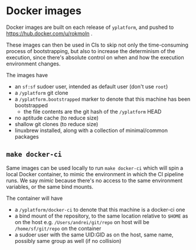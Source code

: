 # Docker images

Docker images are built on each release of `yplatform`,
and pushed to https://hub.docker.com/u/rokmoln .

These images can then be used in CIs to skip not only the time-consuming process of bootstrapping,
but also to increase the determinism of the execution,
since there's absolute control on when and how the execution environment changes.

The images have

* an `sf:sf` sudoer user, intended as default user (don't use `root`)
* a `/yplatform` git clone
* a `/yplatform.bootstrapped` marker to denote that this machine has been bootstrapped
  * the file contents are the git hash of the `/yplatform` HEAD
* no aptitude cache (to reduce size)
* shallow git clones (to reduce size)
* linuxbrew installed, along with a collection of minimal/common packages


## `make docker-ci`

Same images can be used locally to run `make docker-ci`
which will spin a local Docker container, to mimic the environment in which the CI pipeline runs.
We say *mimic* because there's no access to the same environment variables, or the same bind mounts.

The container will have

* a `/yplatform/docker-ci` to denote that this machine is a docker-ci one
* a bind mount of the repository, to the same location relative to `$HOME` as on the host
e.g. `/Users/andrei/git/repo` on host will be `/home/sf/git/repo` on the container
* a sudoer user with the same UID:GID as on the host, same name,
possibly same group as well (if no collision)
